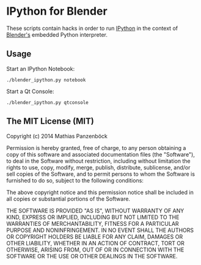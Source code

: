 IPython for Blender
===================

These scripts contain hacks in order to run [IPython][1] in the context of [Blender's][2]
embedded Python interpreter.

[1]: http://ipython.org/
[2]: http://www.blender.org/

Usage
-----

Start an IPython Notebook:

	./blender_ipython.py notebook


Start a Qt Console:

	./blender_ipython.py qtconsole


The MIT License (MIT)
---------------------

Copyright (c) 2014 Mathias Panzenböck

Permission is hereby granted, free of charge, to any person obtaining a copy
of this software and associated documentation files (the "Software"), to deal
in the Software without restriction, including without limitation the rights
to use, copy, modify, merge, publish, distribute, sublicense, and/or sell
copies of the Software, and to permit persons to whom the Software is
furnished to do so, subject to the following conditions:

The above copyright notice and this permission notice shall be included in
all copies or substantial portions of the Software.

THE SOFTWARE IS PROVIDED "AS IS", WITHOUT WARRANTY OF ANY KIND, EXPRESS OR
IMPLIED, INCLUDING BUT NOT LIMITED TO THE WARRANTIES OF MERCHANTABILITY,
FITNESS FOR A PARTICULAR PURPOSE AND NONINFRINGEMENT. IN NO EVENT SHALL THE
AUTHORS OR COPYRIGHT HOLDERS BE LIABLE FOR ANY CLAIM, DAMAGES OR OTHER
LIABILITY, WHETHER IN AN ACTION OF CONTRACT, TORT OR OTHERWISE, ARISING FROM,
OUT OF OR IN CONNECTION WITH THE SOFTWARE OR THE USE OR OTHER DEALINGS IN
THE SOFTWARE.

